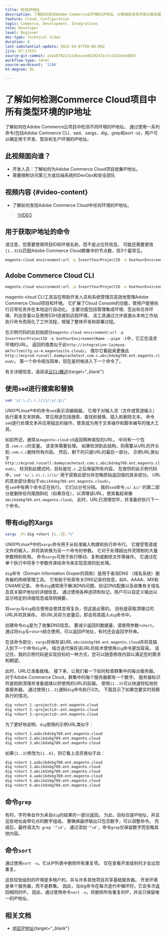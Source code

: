 ```yaml
---
title: 检测IP地址
description: 了解如何检测Adobe Commerce云环境的IP地址，以增强安全性并简化服务器通信
feature: Cloud, Configuration
topic: Commerce, Development, Integrations
role: Developer
level: Beginner
doc-type: Technical Video
duration: 0
last-substantial-update: 2025-04-07T00:00:00Z
jira: KT-17553
source-git-commit: a14a878217a145ecee0b29247ec7ccb224edd883
workflow-type: tm+mt
source-wordcount: '1106'
ht-degree: 0%

---
```



# 了解如何检测Commerce Cloud项目中所有类型环境的IP地址

了解如何在Adobe Commerce云项目中检测不同环境的IP地址。 通过使用一系列命令(包括Adobe Commerce CLI、sed、xargs、dig、grep和sort -u)，用户可以确定用于开发、暂存和生产环境的IP地址。

## 此视频面向谁？

* 开发人员：了解如何为Adobe Commerce Cloud项目收集IP地址。
* 需要限制访问第三方或后端系统的DevOps和安全团队

## 视频内容 {#video-content}

* 了解如何发现Adobe Commerce Cloud中任何环境的IP地址。

>[!VIDEO](https://video.tv.adobe.com/v/3457493/?learn=on)

## 用于获取IP地址的命令

请注意，您需要使用项目ID和环境名称，而不是占位符信息。  可能还需要更改`{1..3}`以匹配Adobe Commerce Cloud群集中的节点数，但3个最常见。

```bash
magento-cloud environment:url -p InsertYourProjectID -e UseYourEnvironmentName --pipe -1 | sed 's/.\.c\.(.)/\1/;s/.$//' | xargs -I% dig +short {1..3}."%" | grep '^\d' | sort -u
```

## Adobe Commerce Cloud CLI

```bash
magento-cloud environment:url -p InsertYourProjectID -e UseYourEnvironmentName --pipe -1
```

magento-cloud CLI工具旨在帮助开发人员和系统管理员高效地管理Adobe Commerce Cloud项目和环境。 它扩展了Cloud Console的功能，使用户能够执行日常任务并在本地运行自动化。 主要功能包括管理集成环境、签出和合并环境、列出变量以及使用SSH连接到远程环境。 该工具通过允许直接从本地工作站执行命令而简化了工作流程，增强了整体开发和部署过程。

在示例代码的此初始部分`magento-cloud environment:url -p InsertYourProjectID -e UseYourEnvironmentName --pipe -1`中，它正在请求环境的URL。 返回的值类似于此`http://integration-1ajmyuq-mk7xr7zmslfg.us-4.magentosite.cloud/`。 偶尔它看起来更像此`http://mcprod.russell.dummycachetest.com.c.abcikdxbg789.ent.magento.cloud/`。  第一个命令相当简单，现在是时候进入下一个命令了。

有关详细信息，请阅读[云CLI概述](https://experienceleague.adobe.com/en/docs/commerce-on-cloud/user-guide/dev-tools/cloud-cli/cloud-cli-overview){target="_blank"}

## 使用`sed`进行搜索和替换

```bash
sed 's/.\.c\.(.)/\1/;s/.$//'
```

UNIX®Linux®中的命令`sed`表示流编辑器。 它用于对输入流（文件或管道输入）执行基本文本转换。 常见用途包括搜索、查找和替换、插入和删除文本。 命令`sed`逐行处理文本并应用指定的操作，使其成为用于文本操作和脚本编写的强大工具。

如前所述，通常从`magento-cloud` cli返回两种类型的URL。 中间有一个包含`.com.c.c`的变量。 该变体需要处理。 如果检测到此结构，则需要从URL的开头到`.com.c.c`删除所有内容。  然后，剩下的只是URL的最后一部分。 示例URL类似于`http://mcprod.russell.dummycachetest.com.c.abcikdxbg789.ent.magento.cloud/`。  检测到此模式时，目标是在`.c.`之后保留所有内容。  在提供的此示例代码中，`sed 's/.\.c\.(.)/\1/'`用于获取此部分并忽略原始返回值的其余部分。 URL的其余部分类似于`abcikdxbg789.ent.magento.cloud/`。\
在`sed`中有两个命令正在执行。 它们以分号分隔。 我的`sed`命令`;s/.$//'`的第二部分是删除任何尾随斜杠（如果存在），以清理该URL，使其看起来像`abcikdxbg789.ent.magento.cloud`。  此时，URL已清理完毕，并准备好执行下一个命令。

## 带有dig的Xargs

```bash
xargs -I% dig +short {1..3}."%"
```

UNIX®Linux®中的`xargs`命令用于从标准输入构建和执行命令行。 它接受管道或文件的输入，并将其转换为另一个命令的参数。 它对于处理超出外壳限制的大量参数特别有用。 命令`xargs`可用于执行移动、复制或删除文件等操作。 它通过在单个执行中将多个参数传递给命令来实现高效的批处理。

`dig`命令（Domain Information Groper的简称）是用于查询DNS （域名系统）服务器的网络管理工具。 它有助于检索有关DNS记录的信息，如A、AAAA、MX和CNAME记录。 命令`dig`通常用于解决DNS问题、验证DNS配置以及收集有关域名及其关联IP地址的详细信息。 通过使用各种选项和标记，用户可以自定义输出以显示特定的详细信息或简明摘要。

将`xargs`与`dig`结合使用会使其变得复杂，但这是必需的。 目标是获取清理过的URL并将其保存。  将URL另存为变量后，即会将其插入`dig`命令中。

创建命令`dig`是为了收集DNS信息。 要减少返回的数据量，请使用参数`+short`。 通过将`dig`与`+short`结合使用，可以返回IP地址，有时还会返回字符串。

在该命令部分，`xargs`将保存该URL `abcikdxbg789.ent.magento.cloud`并将其插入到下一个命令`dig`中。 结合迭代保存该URL的技术使使用`dig`命令更加容易。 请记住，我的示例代码是实现目标的一种方式，您可以随意修改内容以满足您的需求和期望。

此时，URL已准备就绪。 接下来，让我们看一下如何检查群集中的每台服务器。 对于Adobe Commerce Cloud，群集中的每个服务器都有一个数字。 服务器标识符是刚刚清理并准备就绪以供使用的URL的前缀。 使用`{1..3}`可以快速轻松地检查服务器。 通过使用`{1..3}`通知`dig`命令执行3次。 下面显示了如果您要实时观察执行的情况。

```bash
dig +short 1.<projectid>.ent.magento.cloud
dig +short 2.<projectid>.ent.magento.cloud
dig +short 3.<projectid>.ent.magento.cloud
```

为了更好地说明，`dig`使用的示例URL类似于：

```bash
dig +short 1.aabcikdxbg789.ent.magento.cloud
dig +short 2.abcikdxbg789.ent.magento.cloud
dig +short 3.abcikdxbg789.ent.magento.cloud
```

如果`{1..3}`修改为`{1..6}`，则它看上去将类似于此：

```bash
dig +short 1.aabcikdxbg789.ent.magento.cloud
dig +short 2.abcikdxbg789.ent.magento.cloud
dig +short 3.abcikdxbg789.ent.magento.cloud
dig +short 4.aabcikdxbg789.ent.magento.cloud
dig +short 5.abcikdxbg789.ent.magento.cloud
dig +short 6.abcikdxbg789.ent.magento.cloud
```

## 命令`grep`

有时，字符串会作为来自`dig`的结果的一部分返回。 为此，目标仅是IP地址，并且这些地址由带句点的数字组成。 要确保最终输出只包含数字，可以调整命令。 完成后，最终语法为` grep '^\d'`。  通过添加`'^\d'`，命令`grep`仅保留数字而忽略其他内容。

## 命令`sort`

通过使用`sort -u`，它从IP列表中删除所有重复项。 仅在查看开发级别时才会出现重复。

这些较低级别的环境是多租户的，并与许多其他项目共享基础服务器。 开发环境是单个服务器，而不是群集。 因此，当dig命令在每次迭代中循环时，它会多次返回相同的IP。 因此，通过使用命令`sort -u`，将删除所有重复的IP，并且只保留唯一的IP地址。



## 相关文档

* [地区IP地址](https://experienceleague.adobe.com/en/docs/commerce-on-cloud/user-guide/project/regional-ip-addresses|https://experienceleague.adobe.com/en/docs/commerce-on-cloud/user-guide/project/regional-ip-addresses){target="_blank"}
